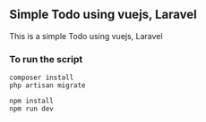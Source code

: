 ## Simple Todo using vuejs, Laravel

This is a simple Todo using vuejs, Laravel

### To run the script
```
composer install
php artisan migrate
``` 
``` 
npm install
npm run dev
```

